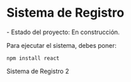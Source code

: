 <h1>Sistema de Registro</h1>
- Estado del proyecto: En construcción.


Para ejecutar el sistema, debes poner:

```npm install react```

Sistema de Registro 2
